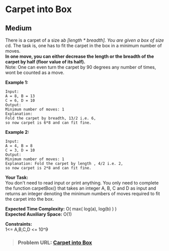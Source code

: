 # **Carpet into Box**

## **Medium**

There is a carpet of a size a*b [length * breadth]. You are given a box of size c*d. The task is, one has to fit the carpet in the box in a minimum number of moves.  
**In one move, you can either decrease the length or the breadth of the carpet by half (floor value of its half).**  
Note: One can even turn the carpet by 90 degrees any number of times, wont be counted as a move.

**Example 1:**

```
Input:
A = 8, B = 13
C = 6, D = 10
Output:
Minimum number of moves: 1
Explanation:
Fold the carpet by breadth, 13/2 i.e. 6, 
so now carpet is 6*8 and can fit fine.

```

  
**Example 2:**

```
Input:
A = 4, B = 8
C = 3, D = 10
Output:
Minimum number of moves: 1
Explanation: Fold the carpet by length , 4/2 i.e. 2,
so now carpet is 2*8 and can fit fine.

```

  
**Your Task:**   
You don't need to read input or print anything. You only need to complete the function carpetBox() that takes an integer A, B, C and D as input and returns an integer denoting the minimum numbers of moves required to fit the carpet into the box.

**Expected Time Complexity:** O( max( log(a), log(b) ) )  
**Expected Auxiliary Space:** O(1) 

  
**Constraints:**  
1<= A,B,C,D <= 10^9

> ### **Problem URL: [Carpet into Box](https://practice.geeksforgeeks.org/problems/230d87552a332a2970b2092451334a007f2b0eec/1)**
